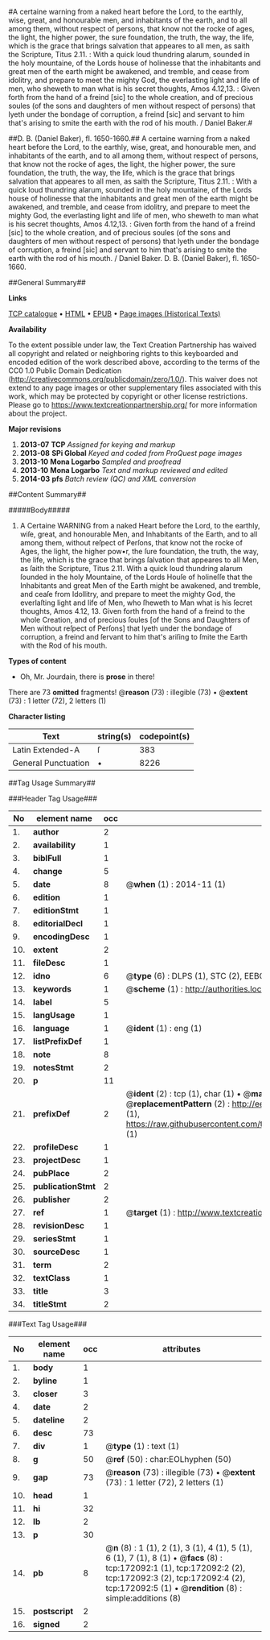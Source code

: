 #A certaine warning from a naked heart before the Lord, to the earthly, wise, great, and honourable men, and inhabitants of the earth, and to all among them, without respect of persons, that know not the rocke of ages, the light, the higher power, the sure foundation, the truth, the way, the life, which is the grace that brings salvation that appeares to all men, as saith the Scripture, Titus 2.11. : With a quick loud thundring alarum, sounded in the holy mountaine, of the Lords house of holinesse that the inhabitants and great men of the earth might be awakened, and tremble, and cease from idolitry, and prepare to meet the mighty God, the everlasting light and life of men, who sheweth to man what is his secret thoughts, Amos 4.12,13. : Given forth from the hand of a freind [sic] to the whole creation, and of precious soules (of the sons and daughters of men without respect of persons) that lyeth under the bondage of corruption, a freind [sic] and servant to him that's arising to smite the earth with the rod of his mouth. / Daniel Baker.#

##D. B. (Daniel Baker), fl. 1650-1660.##
A certaine warning from a naked heart before the Lord, to the earthly, wise, great, and honourable men, and inhabitants of the earth, and to all among them, without respect of persons, that know not the rocke of ages, the light, the higher power, the sure foundation, the truth, the way, the life, which is the grace that brings salvation that appeares to all men, as saith the Scripture, Titus 2.11. : With a quick loud thundring alarum, sounded in the holy mountaine, of the Lords house of holinesse that the inhabitants and great men of the earth might be awakened, and tremble, and cease from idolitry, and prepare to meet the mighty God, the everlasting light and life of men, who sheweth to man what is his secret thoughts, Amos 4.12,13. : Given forth from the hand of a freind [sic] to the whole creation, and of precious soules (of the sons and daughters of men without respect of persons) that lyeth under the bondage of corruption, a freind [sic] and servant to him that's arising to smite the earth with the rod of his mouth. / Daniel Baker.
D. B. (Daniel Baker), fl. 1650-1660.

##General Summary##

**Links**

[TCP catalogue](http://www.ota.ox.ac.uk/tcp/)  • 
[HTML](http://tei.it.ox.ac.uk/tcp/Texts-HTML/free/A77/A77549.html)  • 
[EPUB](http://tei.it.ox.ac.uk/tcp/Texts-EPUB/free/A77/A77549.epub) • 
[Page images (Historical Texts)](https://historicaltexts.jisc.ac.uk/eebo-45578131e)

**Availability**

To the extent possible under law, the Text Creation Partnership has waived all copyright and related or neighboring rights to this keyboarded and encoded edition of the work described above, according to the terms of the CC0 1.0 Public Domain Dedication (http://creativecommons.org/publicdomain/zero/1.0/). This waiver does not extend to any page images or other supplementary files associated with this work, which may be protected by copyright or other license restrictions. Please go to https://www.textcreationpartnership.org/ for more information about the project.

**Major revisions**

1. __2013-07__ __TCP__ *Assigned for keying and markup*
1. __2013-08__ __SPi Global__ *Keyed and coded from ProQuest page images*
1. __2013-10__ __Mona Logarbo__ *Sampled and proofread*
1. __2013-10__ __Mona Logarbo__ *Text and markup reviewed and edited*
1. __2014-03__ __pfs__ *Batch review (QC) and XML conversion*

##Content Summary##

#####Body#####

1. A Certaine WARNING from a naked Heart before the Lord, to the earthly, wiſe, great, and honourable Men, and Inhabitants of the Earth, and to all among them, without reſpect of Perſons, that know not the rocke of Ages, the light, the higher pow•r, the ſure foundation, the truth, the way, the life, which is the grace that brings ſalvation that appeares to all Men, as ſaith the Scripture, Titus 2.11. With a quick loud thundring alarum ſounded in the holy Mountaine, of the Lords Houſe of holineſſe that the Inhabitants and great Men of the Earth might be awakened, and tremble, and ceaſe from Idollitry, and prepare to meet the mighty God, the everlaſting light and life of Men, who ſheweth to Man what is his ſecret thoughts, Amos 4.12, 13. Given forth from the hand of a freind to the whole Creation, and of precious ſoules [of the Sons and Daughters of Men without reſpect of Perſons] that lyeth under the bondage of corruption, a freind and ſervant to him that's ariſing to ſmite the Earth with the Rod of his mouth.

**Types of content**

  * Oh, Mr. Jourdain, there is **prose** in there!

There are 73 **omitted** fragments! 
 @__reason__ (73) : illegible (73)  •  @__extent__ (73) : 1 letter (72), 2 letters (1)

**Character listing**


|Text|string(s)|codepoint(s)|
|---|---|---|
|Latin Extended-A|ſ|383|
|General Punctuation|•|8226|

##Tag Usage Summary##

###Header Tag Usage###

|No|element name|occ|attributes|
|---|---|---|---|
|1.|__author__|2||
|2.|__availability__|1||
|3.|__biblFull__|1||
|4.|__change__|5||
|5.|__date__|8| @__when__ (1) : 2014-11 (1)|
|6.|__edition__|1||
|7.|__editionStmt__|1||
|8.|__editorialDecl__|1||
|9.|__encodingDesc__|1||
|10.|__extent__|2||
|11.|__fileDesc__|1||
|12.|__idno__|6| @__type__ (6) : DLPS (1), STC (2), EEBO-CITATION (1), OCLC (1), VID (1)|
|13.|__keywords__|1| @__scheme__ (1) : http://authorities.loc.gov/ (1)|
|14.|__label__|5||
|15.|__langUsage__|1||
|16.|__language__|1| @__ident__ (1) : eng (1)|
|17.|__listPrefixDef__|1||
|18.|__note__|8||
|19.|__notesStmt__|2||
|20.|__p__|11||
|21.|__prefixDef__|2| @__ident__ (2) : tcp (1), char (1)  •  @__matchPattern__ (2) : ([0-9\-]+):([0-9IVX]+) (1), (.+) (1)  •  @__replacementPattern__ (2) : http://eebo.chadwyck.com/downloadtiff?vid=$1&page=$2 (1), https://raw.githubusercontent.com/textcreationpartnership/Texts/master/tcpchars.xml#$1 (1)|
|22.|__profileDesc__|1||
|23.|__projectDesc__|1||
|24.|__pubPlace__|2||
|25.|__publicationStmt__|2||
|26.|__publisher__|2||
|27.|__ref__|1| @__target__ (1) : http://www.textcreationpartnership.org/docs/. (1)|
|28.|__revisionDesc__|1||
|29.|__seriesStmt__|1||
|30.|__sourceDesc__|1||
|31.|__term__|2||
|32.|__textClass__|1||
|33.|__title__|3||
|34.|__titleStmt__|2||


###Text Tag Usage###

|No|element name|occ|attributes|
|---|---|---|---|
|1.|__body__|1||
|2.|__byline__|1||
|3.|__closer__|3||
|4.|__date__|2||
|5.|__dateline__|2||
|6.|__desc__|73||
|7.|__div__|1| @__type__ (1) : text (1)|
|8.|__g__|50| @__ref__ (50) : char:EOLhyphen (50)|
|9.|__gap__|73| @__reason__ (73) : illegible (73)  •  @__extent__ (73) : 1 letter (72), 2 letters (1)|
|10.|__head__|1||
|11.|__hi__|32||
|12.|__lb__|2||
|13.|__p__|30||
|14.|__pb__|8| @__n__ (8) : 1 (1), 2 (1), 3 (1), 4 (1), 5 (1), 6 (1), 7 (1), 8 (1)  •  @__facs__ (8) : tcp:172092:1 (1), tcp:172092:2 (2), tcp:172092:3 (2), tcp:172092:4 (2), tcp:172092:5 (1)  •  @__rendition__ (8) : simple:additions (8)|
|15.|__postscript__|2||
|16.|__signed__|2||
